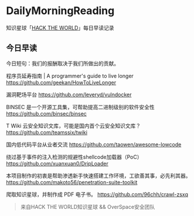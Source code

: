 # DailyMorningReading

知识星球「[HACK THE WORLD](https://public.zsxq.com/groups/225824414251.html)」每日早读记录

## 今日早读

今日短句：我们的报酬取决于我们所做出的贡献。

程序员延寿指南 | A programmer's guide to live longer
https://github.com/geekan/HowToLiveLonger

漏洞靶场平台
https://github.com/leveryd/vulndocker

BINSEC 是一个开源工具集，可帮助提高二进制级别的软件安全性
https://github.com/binsec/binsec

T Wiki 云安全知识文库，可能是国内首个云安全知识文库？
https://github.com/teamssix/twiki

国内低代码平台从业者交流
https://github.com/taowen/awesome-lowcode

绕过基于事件的注入检测的规避性shellcode加载器（PoC）
https://github.com/xuanxuan0/DripLoader

本项目制作的初衷是帮助渗透新手快速搭建工作环境，工欲善其事，必先利其器。
https://github.com/makoto56/penetration-suite-toolkit

爬取知识星球，并制作成 PDF 电子书。
https://github.com/96chh/crawl-zsxq

> 来自HACK THE WORLD知识星球 && OverSpace安全团队